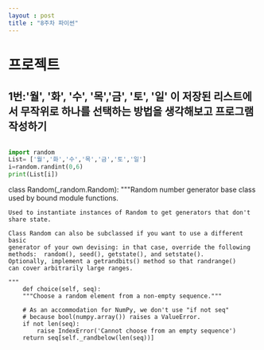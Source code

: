 ```yaml
---
layout : post 
title : "8주차 파이썬"
---
```

# 프로젝트
## 1번:'월', '화', '수', '목','금', '토', '일' 이 저장된 리스트에서 무작위로 하나를 선택하는 방법을 생각해보고 프로그램 작성하기
``` python

import random
List= ['월','화','수','목','금','토','일']
i=random.randint(0,6)
print(List[i])

```
class Random(_random.Random):
    """Random number generator base class used by bound module functions.

    Used to instantiate instances of Random to get generators that don't
    share state.

    Class Random can also be subclassed if you want to use a different basic
    generator of your own devising: in that case, override the following
    methods:  random(), seed(), getstate(), and setstate().
    Optionally, implement a getrandbits() method so that randrange()
    can cover arbitrarily large ranges.

    """
        def choice(self, seq):
        """Choose a random element from a non-empty sequence."""

        # As an accommodation for NumPy, we don't use "if not seq"
        # because bool(numpy.array()) raises a ValueError.
        if not len(seq):
            raise IndexError('Cannot choose from an empty sequence')
        return seq[self._randbelow(len(seq))]
